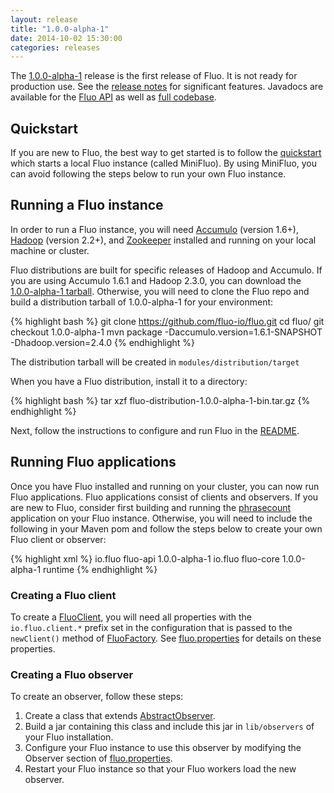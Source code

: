 ```yaml
---
layout: release
title: "1.0.0-alpha-1"
date: 2014-10-02 15:30:00
categories: releases
---
```


The [1.0.0-alpha-1][release] release is the first release of Fluo.  It is not ready for production use.  See the [release notes][notes] for 
significant features. Javadocs are available for the [Fluo API][apidocs-api] as well as [full codebase][apidocs-full].

## Quickstart

If you are new to Fluo, the best way to get started is to follow the [quickstart] which starts a local Fluo instance 
(called MiniFluo).  By using MiniFluo, you can avoid following the steps below to run your own Fluo instance.

## Running a Fluo instance

In order to run a Fluo instance, you will need [Accumulo] (version 1.6+), [Hadoop] (version 2.2+), and [Zookeeper] installed and
running on your local machine or cluster.

Fluo distributions are built for specific releases of Hadoop and Accumulo.  If you are using Accumulo 1.6.1 and Hadoop 2.3.0, you
can download the [1.0.0-alpha-1 tarball][release]. Otherwise, you will need to clone the Fluo repo and build a distribution tarball
of 1.0.0-alpha-1 for your environment:

{% highlight bash %}
git clone https://github.com/fluo-io/fluo.git
cd fluo/
git checkout 1.0.0-alpha-1
mvn package -Daccumulo.version=1.6.1-SNAPSHOT -Dhadoop.version=2.4.0
{% endhighlight %}

The distribution tarball will be created in ```modules/distribution/target```

When you have a Fluo distribution, install it to a directory:

{% highlight bash %}
tar xzf fluo-distribution-1.0.0-alpha-1-bin.tar.gz
{% endhighlight %}

Next, follow the instructions to configure and run Fluo in the [README].

## Running Fluo applications

Once you have Fluo installed and running on your cluster, you can now run Fluo applications.  Fluo applications consist of 
clients and observers. If you are new to Fluo, consider first building and running the [phrasecount] application on your Fluo
instance.  Otherwise, you will need to include the following in your Maven pom and follow the steps below to create your own
Fluo client or observer:

{% highlight xml %}
<dependency>
  <groupId>io.fluo</groupId>
  <artifactId>fluo-api</artifactId>
  <version>1.0.0-alpha-1</version>
</dependency>
<dependency>
  <groupId>io.fluo</groupId>
  <artifactId>fluo-core</artifactId>
  <version>1.0.0-alpha-1</version>
  <scope>runtime</scope>
</dependency>
{% endhighlight %}

### Creating a Fluo client

To create a [FluoClient], you will need all properties with the ```io.fluo.client.*``` prefix set in the configuration that is passed
to the ```newClient()``` method of [FluoFactory].  See [fluo.properties] for details on these properties.

### Creating a Fluo observer

To create an observer, follow these steps:

1. Create a class that extends [AbstractObserver].
2. Build a jar containing this class and include this jar in ```lib/observers``` of your Fluo installation.
3. Configure your Fluo instance to use this observer by modifying the Observer section of [fluo.properties].  
4. Restart your Fluo instance so that your Fluo workers load the new observer.

[apidocs-full]: /apidocs/1.0.0-alpha-1/full
[apidocs-api]: /apidocs/1.0.0-alpha-1/api
[quickstart]: /quickstart
[notes]: /1.0.0-alpha-1-release-notes
[Accumulo]: https://accumulo.apache.org/
[Hadoop]: http://hadoop.apache.org/
[Zookeeper]: http://zookeeper.apache.org/
[release]: https://github.com/fluo-io/fluo/releases/tag/1.0.0-alpha-1
[README]: https://github.com/fluo-io/fluo/blob/1.0.0-alpha-1/README.md
[phrasecount]: https://github.com/fluo-io/phrasecount
[FluoFactory]: https://github.com/fluo-io/fluo/blob/1.0.0-alpha-1/modules/api/src/main/java/io/fluo/api/client/FluoFactory.java
[FluoClient]: https://github.com/fluo-io/fluo/blob/1.0.0-alpha-1/modules/api/src/main/java/io/fluo/api/client/FluoClient.java
[fluo.properties]: https://github.com/fluo-io/fluo/blob/1.0.0-alpha-1/modules/distribution/src/main/config/fluo.properties
[AbstractObserver]: https://github.com/fluo-io/fluo/blob/1.0.0-alpha-1/modules/api/src/main/java/io/fluo/api/observer/AbstractObserver.java
